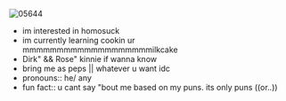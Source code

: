 ![05644](https://github.com/user-attachments/assets/9a41da4a-654c-48a2-a058-7088dc50a377)

- im interested in homosuck
- im currently learning cookin ur mmmmmmmmmmmmmmmmmmmilkcake
- Dirk" && Rose" kinnie if wanna know
- bring me as peps || whatever u want idc
- pronouns:: he/ any
- fun fact:: u cant say "bout me based on my puns. its only puns ((or..))

<!---
wwpeps/wwpeps is a ✨ special ✨ repository because its `README.md` (this file) appears on your GitHub profile.
You can click the Preview link to take a look at your changes.
--->
